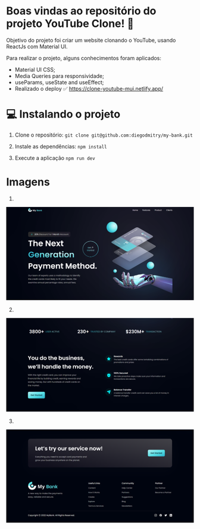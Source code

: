 # Boas vindas ao repositório do projeto YouTube Clone! 📼

Objetivo do projeto foi criar um website clonando o YouTube, usando ReactJs com Material UI.

Para realizar o projeto, alguns conhecimentos foram aplicados:

* Material UI CSS;
* Media Queries para responsividade;
* useParams, useState and useEffect;
* Realizado o deploy ✅ https://clone-youtube-mui.netlify.app/

# 💻 Instalando o projeto

1. Clone o repositório:
` git clone git@github.com:diegodmitry/my-bank.git `

2. Instale as dependências:
` npm install `

3. Execute a aplicação
` npm run dev `

# Imagens

1.
![Screen 1](https://github.com/diegodmitry/my-bank/blob/master/src/assets/preview1.png?raw=true)

2.
![Screen 2](https://github.com/diegodmitry/my-bank/blob/master/src/assets/preview2.png?raw=true)

3.
![Screen 3](https://github.com/diegodmitry/my-bank/blob/master/src/assets/preview3.png?raw=true)
